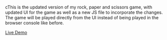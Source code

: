 cThis is the updated version of my rock, paper and scissors game, with updated UI for the game as well as a new JS file to incorporate the changes. The game will be played directly from the UI instead of being played in the browser console like before.

<a href="https://deannguyen98.github.io/Rock-paper-scissors-game/">Live Demo </a>